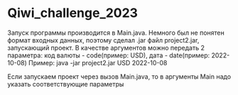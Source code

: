 # Qiwi_challenge_2023



Запуск программы производится в Main.java. Немного был не понятен формат входных данных, поэтому сделал .jar файл project2.jar, запускающий проект. В качестве аргументов можно передать 2 параметра: код валюты - code(пример: USD), дата - date(пример: 2022-10-08)
Пример:
java -jar project2.jar USD 2022-10-08


Если запускаем проект через вызов Main.java, то в аргументы Main надо указать соответствующие параметры
